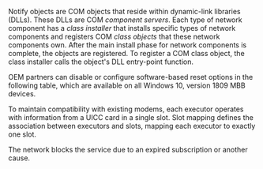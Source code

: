 Notify objects are COM objects that reside within dynamic-link libraries (DLLs). These DLLs are COM *component servers*. Each type of network component has a *class installer* that installs specific types of network components and registers COM *class objects* that these network components own. After the main install phase for network components is complete, the objects are registered. To register a COM class object, the class installer calls the object's DLL entry-point function.

OEM partners can disable or configure software-based reset options in the following table, which are available on all Windows 10, version 1809 MBB devices.

To maintain compatibility with existing modems, each executor operates with information from a UICC card in a single slot. Slot mapping defines the association between executors and slots, mapping each executor to exactly one slot.

The network blocks the service due to an expired subscription or another cause.